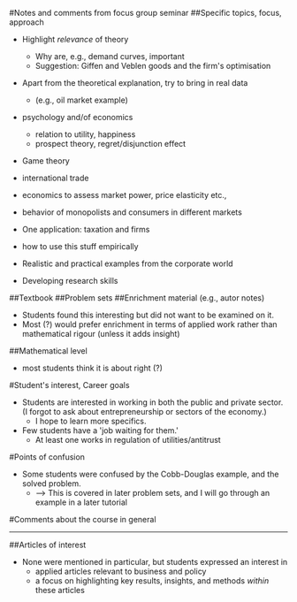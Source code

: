 #Notes and comments from focus group seminar 
##Specific topics, focus, approach

- Highlight *relevance* of theory
    - Why are, e.g., demand curves, important
    - Suggestion: Giffen and Veblen goods and the firm's optimisation
- Apart from the theoretical explanation, try to bring in real data
    - (e.g., oil market example)

- psychology and/of economics
    - relation to utility, happiness
    - prospect theory, regret/disjunction effect

- Game theory
- international trade

- economics to assess market power, price elasticity etc.,
- behavior of monopolists and consumers in different markets

- One application: taxation and firms
- how to use this stuff empirically

- Realistic and practical examples from the corporate world

- Developing research skills

##Textbook
##Problem sets
##Enrichment material (e.g., autor notes)

- Students found this interesting but did not want to be examined on it.
- Most (?) would prefer enrichment in terms of applied work rather than mathematical rigour (unless it adds insight)

##Mathematical level
- most students think it is about right (?)

#Student's interest, Career goals
- Students are interested in working in both the public and private sector. (I forgot to ask about entrepreneurship or sectors of the economy.)
    - I hope to learn more specifics.
- Few students have a 'job waiting for them.'
    - At least one works in regulation of utilities/antitrust

#Points of confusion
- Some students were confused by the Cobb-Douglas example, and the solved problem.
    - --> This is covered in later problem sets, and I will go through an example in a later tutorial

#Comments about the course in general


---


##Articles of interest
- None were mentioned in particular, but students expressed an interest in
    - applied articles relevant to business and policy
    - a focus on highlighting key results, insights, and methods *within* these articles


